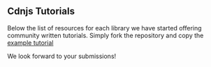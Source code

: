 
## Cdnjs Tutorials

Below the list of resources for each library we have started offering community written tutorials. Simply fork the repository and copy the [example tutorial](https://github.com/cdnjs/tutorials/tree/master/backbone.js/organizing-backbone-using-modules)

We look forward to your submissions!
